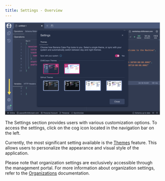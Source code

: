 ```yaml
---
title: Settings - Overview
---
```


![Image](images/settings-0.png)

The Settings section provides users with various customization options. To access the settings, click on the cog icon located in the navigation bar on the left.

Currently, the most significant setting available is the [Themes](/docs/nitro/settings/themes) feature. This allows users to personalize the appearance and visual style of the application.

Please note that organization settings are exclusively accessible through the management portal. For more information about organization settings, refer to the [Organizations](/docs/nitro/organizations) documentation.
